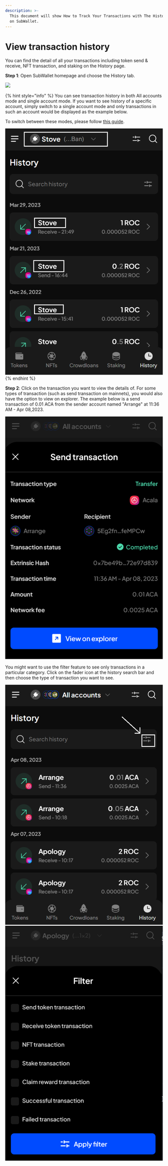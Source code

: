 ```yaml
---
description: >-
  This document will show How to Track Your Transactions with The History Page
  on SubWallet.
---
```


# View transaction history

You can find the detail of all your transactions including token send & receive, NFT transaction, and staking on the History page.

**Step 1**: Open SubWallet homepage and choose the History tab.

![](https://files.gitbook.com/v0/b/gitbook-x-prod.appspot.com/o/spaces%2F2zseowhOCGE5xsJFb2z5%2Fuploads%2F4b5g5Sbv8MlZF8SzYa1x%2FScreenshot\_9.png?alt=media\&token=995384e7-0168-4bab-8b6f-8af2db2ef7c7)

{% hint style="info" %}
You can see transaction history in both All accounts mode and single account mode. If you want to see history of a specific account, simply switch to a single account mode and only transactions in such an account would be displayed as the example below.&#x20;

To switch between these modes, please follow [this guide](account-management/switch-between-accounts-and-change-account-name.md).

![](<../.gitbook/assets/image (218).png>)
{% endhint %}

**Step 2**: Click on the transaction you want to view the details of. For some types of transaction (such as send transaction on mainnets), you would also have the option to view on explorer. The example below is a send transaction of 0.01 ACA from the sender account named "Arrange" at 11:36 AM - Apr 08,2023.&#x20;

![](<../.gitbook/assets/image (208) (1).png>)

You might want to use the filter feature to see only transactions in a particular category. Click on the fader icon at the history search bar and then choose the type of transaction you want to see.

![](<../.gitbook/assets/image (222).png>) ![](<../.gitbook/assets/image (214).png>)
